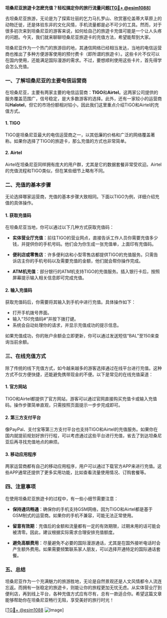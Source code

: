 **坦桑尼亚旅遊卡怎麽充值？轻松搞定你的旅行流量问题[[TG💪+ @esim1088](https://t.me/s/esim1088)]**

去坦桑尼亚旅游，无论是为了探索壮丽的乞力马扎罗山、欣赏塞伦盖蒂大草原上的动物迁徙，还是体验东非的文化风情，手机流量都是必不可少的工具。然而，对于很多初次来到坦桑尼亚的游客来说，如何给自己的旅遊卡充值可能是一个让人头疼的问题。今天，我们就来聊聊坦桑尼亚旅遊卡的充值方法，希望能帮到大家。

坦桑尼亚作为一个热门的旅游目的地，其通信网络已经相当发达，当地的电信运营商也推出了多种方便游客使用的预付费卡（即所谓的旅遊卡）。这些卡片不仅可以在国内使用，还能满足国际漫游的需求。不过，要想顺利使用这些卡片，首先得学会怎么充值。

### **一、了解坦桑尼亚的主要电信运营商**

在坦桑尼亚，主要有两家主要的电信运营商：**TIGO**和**Airtel**。这两家公司提供的服务覆盖范围广，信号稳定，是大多数游客的选择。此外，还有一家较小的运营商叫**Halotel**，但它的市场份额相对较小，因此我们这里重点介绍TIGO和Airtel的充值方式。

#### **1. TIGO**
TIGO是坦桑尼亚最大的电信运营商之一，以其低廉的价格和广泛的网络覆盖著称。如果你选择了TIGO的旅遊卡，那么充值的方式也非常简单。

#### **2. Airtel**
Airtel在坦桑尼亚同样拥有庞大的用户群，尤其是它的数据套餐非常受欢迎。Airtel的充值流程和TIGO类似，但在某些细节上略有不同。

### **二、充值的基本步骤**

无论选择哪家运营商，充值的基本步骤大致相同。下面以TIGO为例，详细介绍充值的具体操作。

#### **1. 获取充值码**
在坦桑尼亚当地，你可以通过以下几种方式获取充值码：

- **实体营业厅充值**：前往TIGO的营业网点，直接告诉工作人员你需要充值多少钱，并提供你的手机号码。他们会为你生成一张充值单，上面印有充值码。
  
- **便利店或零售店**：许多便利店和小型零售店都提供TIGO的充值服务。只需告诉店主你的手机号码以及需要充值的金额，他们就会帮你操作完成。

- **ATM机充值**：部分银行的ATM机支持TIGO的充值服务。插入银行卡后，按照屏幕提示输入相关信息即可完成充值。

#### **2. 输入充值码**
获取充值码后，你需要将其输入到手机中进行充值。具体操作如下：

- 打开手机拨号界面。
- 输入“*150*充值码#”并按下拨打键。
- 系统会自动处理你的请求，并显示充值成功的提示信息。

如果充值成功，你的账户余额会立即更新，你可以通过发送短信“BAL”至150来查询当前余额。

### **三、在线充值方式**

除了传统的线下充值方式，如今越来越多的游客选择通过在线平台进行充值。这种方式不仅方便快捷，还能避免携带现金的不便。以下是常见的在线充值渠道：

#### **1. 官方网站**
TIGO和Airtel都提供了官方网站，游客可以通过官网直接购买充值卡或输入充值码。操作步骤简单直观，只需按照页面提示一步步完成即可。

#### **2. 第三方支付平台**
像PayPal、支付宝等第三方支付平台也支持TIGO和Airtel的充值服务。如果你在国内就提前规划好旅行行程，可以考虑通过这些平台进行充值，省去了到达坦桑尼亚后再寻找充值地点的麻烦。

#### **3. 移动应用程序**
两家运营商都有自己的移动应用程序，用户可以通过下载官方APP来进行充值。这些APP通常还提供了更多实用功能，比如查看流量使用情况、订购套餐等。

### **四、注意事项**

在使用坦桑尼亚旅遊卡的过程中，有一些小细节需要注意：

- **保持通讯畅通**：确保你的手机支持GSM网络，因为TIGO和Airtel都是基于GSM制式的运营商。如果你的手机不兼容，可能无法正常使用。

- **留意有效期**：充值后的金额和流量都有一定的有效期限，过期未用的话可能会被清零。因此，建议根据实际需求合理安排充值额度。

- **避免高额费用**：尽量避免不必要的国际漫游通话，尤其是在国外接听电话时会产生额外费用。如果需要频繁联系家人朋友，可以选择开通特定的国际通话套餐。

### **五、总结**

坦桑尼亚作为一个充满魅力的旅游胜地，无论是自然景观还是人文风情都令人流连忘返。而拥有一张稳定的旅遊卡，则能让你的旅程更加无忧无虑。从实体营业厅到便利店，再到线上平台，各种充值方式应有尽有，总有一款适合你。希望这篇文章能够帮助你在坦桑尼亚畅行无阻，享受美好的旅行时光！

[[TG💪+ @esim1088](https://t.me/s/esim1088) ![Image](https://i.postimg.cc/4NQfJmqS/Snipaste-2025-05-13-00-14-12.png)]